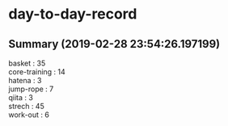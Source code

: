 # day-to-day-record  
## Summary  (2019-02-28 23:54:26.197199)  
basket : 35  
core-training : 14  
hatena : 3  
jump-rope : 7  
qiita : 3  
strech : 45  
work-out : 6  
